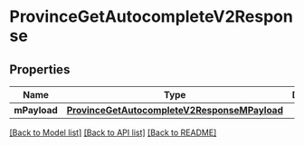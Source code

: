 # ProvinceGetAutocompleteV2Response

## Properties
Name | Type | Description | Notes
------------ | ------------- | ------------- | -------------
**mPayload** | [**ProvinceGetAutocompleteV2ResponseMPayload**](ProvinceGetAutocompleteV2ResponseMPayload.md) |  | 

[[Back to Model list]](../README.md#documentation-for-models) [[Back to API list]](../README.md#documentation-for-api-endpoints) [[Back to README]](../README.md)


